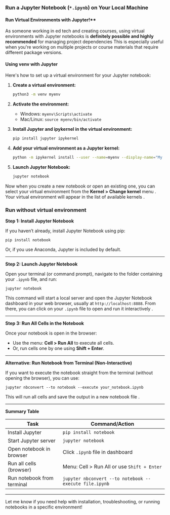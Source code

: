 ### Run a Jupyter Notebook (`*.ipynb`) on Your Local Machine


#### Run Virtual Environments with Jupyter!**

As someone working in ed tech and creating courses, using virtual environments with Jupyter notebooks is **definitely possible and highly recommended** for managing project dependencies This is especially useful when you're working on multiple projects or course materials that require different package versions.

#### **Using venv with Jupyter**

Here's how to set up a virtual environment for your Jupyter notebook:

1. **Create a virtual environment:**
   ```bash
   python3 -m venv myenv
   ```

2. **Activate the environment:**
   - Windows: `myenv\Scripts\activate`
   - Mac/Linux: `source myenv/bin/activate`

3. **Install Jupyter and ipykernel in the virtual environment:**
   ```bash
   pip install jupyter ipykernel
   ```

4. **Add your virtual environment as a Jupyter kernel:**
   ```bash
   python -m ipykernel install --user --name=myenv --display-name="My Virtual Env"
   ```

5. **Launch Jupyter Notebook:**
   ```bash
   jupyter notebook
   ```

Now when you create a new notebook or open an existing one, you can select your virtual environment from the **Kernel > Change kernel** menu . Your virtual environment will appear in the list of available kernels .

### Run without virtual environment

**Step 1: Install Jupyter Notebook**

If you haven’t already, install Jupyter Notebook using pip:

```
pip install notebook
```

Or, if you use Anaconda, Jupyter is included by default.

---

**Step 2: Launch Jupyter Notebook**

Open your terminal (or command prompt), navigate to the folder containing your `.ipynb` file, and run:

```
jupyter notebook
```

This command will start a local server and open the Jupyter Notebook dashboard in your web browser, usually at `http://localhost:8888`. From there, you can click on your `.ipynb` file to open and run it interactively .

---

**Step 3: Run All Cells in the Notebook**

Once your notebook is open in the browser:
- Use the menu: **Cell > Run All** to execute all cells.
- Or, run cells one by one using **Shift + Enter**.

---

**Alternative: Run Notebook from Terminal (Non-Interactive)**

If you want to execute the notebook straight from the terminal (without opening the browser), you can use:

```
jupyter nbconvert --to notebook --execute your_notebook.ipynb
```

This will run all cells and save the output in a new notebook file .

---

**Summary Table**

| Task                        | Command/Action                                      |
|-----------------------------|-----------------------------------------------------|
| Install Jupyter             | `pip install notebook`                              |
| Start Jupyter server        | `jupyter notebook`                                  |
| Open notebook in browser    | Click `.ipynb` file in dashboard                   |
| Run all cells (browser)     | Menu: Cell > Run All or use `Shift + Enter`         |
| Run notebook from terminal  | `jupyter nbconvert --to notebook --execute file.ipynb` |

---

Let me know if you need help with installation, troubleshooting, or running notebooks in a specific environment!